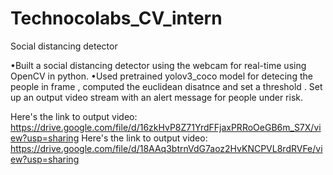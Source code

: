 # Technocolabs_CV_intern
Social distancing detector

•Built a social distancing detector using the webcam for real-time using OpenCV in python.
•Used pretrained yolov3_coco model for detecing the people in frame , computed the euclidean disatnce and set
a threshold . Set up an output video stream with an alert message for people under risk.

Here's the link to output video: https://drive.google.com/file/d/16zkHvP8Z71YrdFFjaxPRRoOeGB6m_S7X/view?usp=sharing
Here's the link to output video: https://drive.google.com/file/d/18AAq3btrnVdG7aoz2HvKNCPVL8rdRVFe/view?usp=sharing

